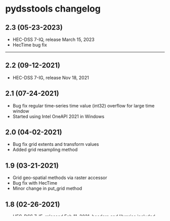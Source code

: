 pydsstools changelog
================
2.3 (05-23-2023)
-----------------
* HEC-DSS 7-IQ, release March 15, 2023
* HecTime bug fix

-----------------
2.2 (09-12-2021)
-----------------
* HEC-DSS 7-IG, release Nov 18, 2021

2.1 (07-24-2021)
-----------------
* Bug fix regular time-series time value (int32) overflow for large time window
* Started using Intel OneAPI 2021 in Windows

2.0 (04-02-2021)
-----------------
* Bug fix grid extents and transform values
* Added grid resampling method

1.9 (03-21-2021)
-----------------
* Grid geo-spatial methods via raster accessor
* Bug fix with HecTime
* Minor change in put_grid method

1.8 (02-26-2021)
-----------------
* HEC-DSS 7-IE, released Feb 11, 2021, headers and libraries included
* Raster accessor attribute for SpatialGridStruct

1.7 (02-21-2021)
-----------------
* HEC-DSS 7-IC, released Jan 22, 2021, headers and libraries included
* Setup.py revised to build extension from source code
* Wheel for Windows (Python 3.6 to 3.9) and Ubuntu 20.04 (Python 3.8)
 
1.6 (06-27-2020)
-----------------
* Changed Spatial Grid Record read and write methods, nodata is handled internally
* Integrated C++ (C++14) library to read DSS-6 Grid Record
* Dynamically linked MSVCRT in Windows
* Bug fix paired data labels

1.5 (05-17-2020)
-----------------
* fixed spatial grid record range limit table
* added python 3.8 support for Windows 10 and Linux
* removed python 3.6 and 3.7 support for Linux
* Windows compilation information ...
* Python 3.6: MSVC 14.0, WIN SDK 10.0.10586.0, Numpy 1.16.4 ...
* Python 3.7: MSVC 14.16, WIN SDK 10.0.17763.0, Numpy 1.16.3 ...
* Python 3.8: MSVC 14.24, WIN SDK 10.0.19041.0, Numpy 1.18.4
* Ubuntu 20.04 LTS compilation information ...
* Python 3.8: GCC 9.3, Numpy 1.18.4

1.4 (11-16-2019)
-----------------
* bug fix related to HEC-DSS time-series date containing 2400 hours
* change in HEC-DSS messaging/logging/messaging
* change in examples

1.3 (09-05-2019)
-----------------
* Added squeeze_file funtion to remove deleted dss records permanently

1.2 (08-19-2019)
-----------------
* Added function to retrieve all pathnames by record type
* Revised few utility function
* HEC-DSS 7 library dated 12 Aug 2019

1.1 (08-11-2019)
-----------------
* Adding logging/messaging output levels

1.0 (08-07-2019)
-----------------
* Cython source code made public
* Added DssLastError class, which gives detain info about last input/output error
* Debugged HecTime and method to write irregular time-series to prevent overflow of time value 
* Added example 14

0.9 (07-26-2019)
-----------------
* Support for Ubuntu 18.04 LTS, Mint 19
* Compiled with gcc 8.3

0.8 (07-23-2019)
-----------------
* Added support for Python 3.6
* Function for paired data label 
* Documentation update

0.7 (07-16-2019)
-----------------
* Bug fix reading time-series data
* Added nodata property in TimeSeriesStruct class to determine missing values
* Allow reading irregular time-series even when pathname D-Part is empty
* Pythonic API for reading and writing data 
* Allow reading and editing subset of Paired data series
* Masked array option for gridded dss record

0.6 (06-22-2019)
-----------------
* Added function to write HEC-DSS grid record

0.5 (06-19-2019)
-----------------
* HEC-DSS 7 C library dated 13 June 2019
* Function to read HEC-DSS grid record

0.4 (05-28-2019)
-----------------
* Compatible with Python 3.7 64-bit, Windows 10
* Extension module compiled with VS 2017 and Intel Compiler 19 Update 3
* Based on experimental version of HEC-DSS 7 C library dated 19 Apr 2019
* Folder/subpackage structure changed
* Examples added
* Added function to read HEC-DSS grid record (not fully working)
* The previous release, compatible with Python 3.4, is still available in branch 0.3.

0.3 (09-29-2018)
-----------------
* Compatible with Python 3.4
* Fixed issue with reading timeseries data. Changed type of returned data (time and value) from typed memory view to numpy array.
* Added 64-bit python support
* API changed (e.g., previous pydsstools.core_heclib is equivalent to pydsstools.core)
* Examples were edited
